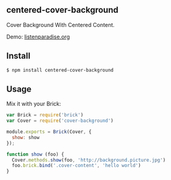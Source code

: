 ## centered-cover-background

Cover Background With Centered Content.

Demo: [listenparadise.org](http://listenparadise.org)

## Install

```bash
$ npm install centered-cover-background
```

## Usage

Mix it with your Brick:

```js
var Brick = require('brick')
var Cover = require('cover-background')

module.exports = Brick(Cover, {
  show: show
});

function show (foo) {
  Cover.methods.show(foo, 'http://background.picture.jpg')
  foo.brick.bind('.cover-content', 'hello world')
}
```


